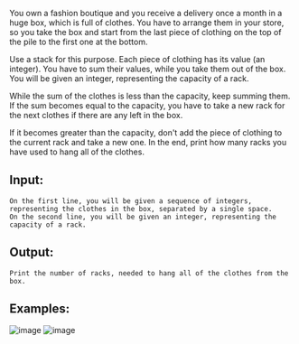 You own a fashion boutique and you receive a delivery once a month in a huge box, which is full of clothes. You have to arrange them in your store, so you take the box and start from the last piece of clothing on the top of the pile to the first one at the bottom.

Use a stack for this purpose. Each piece of clothing has its value (an integer). You have to sum their values, while you take them out of the box. You will be given an integer, representing the capacity of a rack. 

While the sum of the clothes is less than the capacity, keep summing them. If the sum becomes equal to the capacity, you have to take a new rack for the next clothes if there are any left in the box. 

If it becomes greater than the capacity, don't add the piece of clothing to the current rack and take a new one. In the end, print how many racks you have used to hang all of the clothes.

## Input:

	On the first line, you will be given a sequence of integers, representing the clothes in the box, separated by a single space.
	On the second line, you will be given an integer, representing the capacity of a rack.

## Output:

	Print the number of racks, needed to hang all of the clothes from the box.

## Examples:

![image](https://user-images.githubusercontent.com/45227327/212744972-0c802075-109f-4c6a-9b57-88ed33b29157.png)
![image](https://user-images.githubusercontent.com/45227327/212745087-464bbb25-6ba5-491c-a05e-fe681ecf919b.png)
